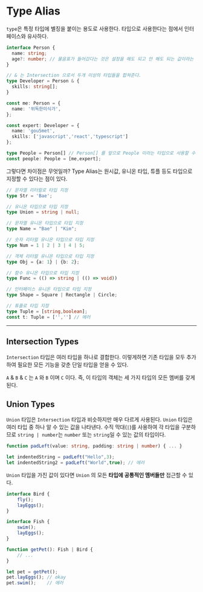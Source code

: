 # Type Alias

`type`은 특정 타입에 별징을 붙이는 용도로 사용한다. 타입으로 사용한다는 점에서 인터페이스와 유사하다.

```typescript
interface Person {
  name: string;
  age?: number; // 물음표가 들어갔다는 것은 설정을 해도 되고 안 해도 되는 값이라는 것을 의미한다.
}

// & 는 Intersection 으로서 두개 이상의 타입들을 합쳐준다.
type Developer = Person & {
  skills: string[];
}

const me: Person = {
  name: '위독한미식가',
};

const expert: Developer = {
  name: 'gou5met',
  skills: ['javascript','react','typescript']
};

type People = Person[] // Person[] 를 앞으로 People 이라는 타입으로 사용할 수 있게 해준다.
const people: People = [me,expert];
```

그렇다면 차이점은 무엇일까? Type Alias는 원시값, 유니온 타입, 튜플 등도 타입으로 지정할 수 있다는 점이 있다.

```typescript
// 문자열 리터럴로 타입 지정
type Str = 'Bae';

// 유니온 타입으로 타입 지정
type Union = string | null;

// 문자열 유니온 타입으로 타입 지정
type Name = "Bae" | "Kim";

// 숫자 리터럴 유니온 타입으로 타입 지정
type Num = 1 | 2 | 3 | 4 | 5;

// 객체 리터럴 유니온 타입으로 타입 지정
type Obj = {a: 1} | {b: 2};

// 함수 유니온 타입으로 타입 지정
type Func = (() => string | (() => void))

// 인터페이스 유니온 타입으로 타입 지정
type Shape = Square | Rectangle | Circle;

// 튜플로 타입 지정
type Tuple = [string,boolean];
const t: Tuple = ['',''] // 에러
```

---

## Intersection Types

`Intersection` 타입은 여러 타입을 하나로 결합한다. 이렇게하면 기존 타입을 모두 추가하여 필요한 모든 기능을 갖춘 단일 타입을 얻을 수 있다.

`A` & `B` & `C` 는 `A` 와 `B` 이며 `C` 이다. 즉, 이 타입의 객체는 세 가지 타입의 모든 멤버를 갖게된다. 



## Union Types

`Union` 타입은 `Intersection` 타입과 비슷하지만 매우 다르게 사용된다. `Union` 타입은 여러 타입 중 하나 알 수 있는 값을 나타낸다. 수직 막대(`|`)를 사용하여 각 타입을 구분하므로 `string | number`는 `number` 또는 `string`일 수 있는 값의 타입이다. 

```typescript
function padLeft(value: string, padding: string | number) { ... }

let indentedString = padLeft("Hello",3);
let indentedString2 = padLeft("World",true); // 에러 
```

`Union` 타입을 가진 값이 있다면 `Union` 의 모든 **타입에 공통적인 멤버들만** 접근할 수 있다.

```typescript
interface Bird {
    fly();
    layEggs();
}

interface Fish {
    swim();
    layEggs();
}

function getPet(): Fish | Bird {
    // ...
}

let pet = getPet();
pet.layEggs(); // okay
pet.swim();    // 에러
```




